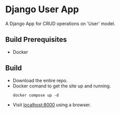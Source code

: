 # Django User App
A Django App for CRUD operations on 'User' model. 

## Build Prerequisites
 - Docker

## Build
 - Download the entire repo.
 - Docker comand to get the site up and running.
    ```
    docker compose up -d
    ```
 - Visit [localhost:8000](localhost:8000) using a browser.
